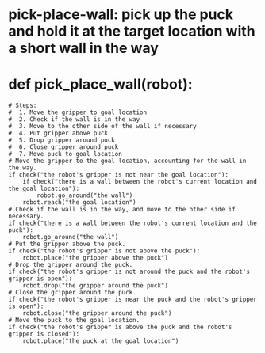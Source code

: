 # pick-place-wall: pick up the puck and hold it at the target location with a short wall in the way
# def pick_place_wall(robot):
    # Steps:
    #  1. Move the gripper to goal location
    #  2. Check if the wall is in the way
    #  3. Move to the other side of the wall if necessary
    #  4. Put gripper above puck
    #  5. Drop gripper around puck
    #  6. Close gripper around puck
    #  7. Move puck to goal location
    # Move the gripper to the goal location, accounting for the wall in the way.
    if check("the robot's gripper is not near the goal location"):
        if check("there is a wall between the robot's current location and the goal location"):
            robot.go_around("the wall")
        robot.reach("the goal location")
    # Check if the wall is in the way, and move to the other side if necessary.
    if check("there is a wall between the robot's current location and the puck"):
        robot.go_around("the wall")
    # Put the gripper above the puck.
    if check("the robot's gripper is not above the puck"):
        robot.place("the gripper above the puck")
    # Drop the gripper around the puck.
    if check("the robot's gripper is not around the puck and the robot's gripper is open"):
        robot.drop("the gripper around the puck")
    # Close the gripper around the puck.
    if check("the robot's gripper is near the puck and the robot's gripper is open"):
        robot.close("the gripper around the puck")
    # Move the puck to the goal location.
    if check("the robot's gripper is above the puck and the robot's gripper is closed"):
        robot.place("the puck at the goal location")